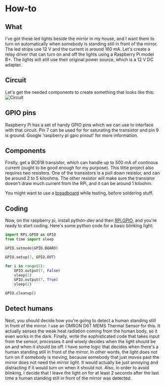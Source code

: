 # How-to

## What
I've got these led lights beside the mirror in my house, and I want them to turn on automatically when somebody is standing still in front of the mirror. The led strips use 12 V and the current is around 160 mA. Let's create a relay driver that can turn on and off the lights using a Raspberry Pi model B+. The lights will still use their original power source, which is a 12 V DC adapter.

## Circuit
Let's get the needed components to create something that looks like this:
![Circuit](http://i.stack.imgur.com/nr2jb.png)

## GPIO pins
Raspberry Pi has a set of handy GPIO pins which we can use to interface with that circuit. Pin 7 can be used for for saturating the transistor and pin 9 is ground. Google 'raspberry pi gpio pinout' for more information.

## Components
Firstly, get a BC618 transistor, which can handle up to 500 mA of continous current (ought to be good enough for my purpose). This little project also requires two resistors. One of the transistors is a pull down resistor, and can be around 2 to 5 kiloohms. The other resistor will make sure the transistor doesn't draw much current from the RPi, and it can be around 1 kiloohm.

You might want to use a [breadboard](http://en.wikipedia.org/wiki/Breadboard) while testing, before soldering stuff.

## Coding
Now, on the raspberry pi, install python-dev and then [RPi.GPIO](https://pypi.python.org/pypi/RPi.GPIO), and you're ready to start coding. Here's some python code for a basic blinking light:

```python
import RPi.GPIO as GPIO
from time import sleep

GPIO.setmode(GPIO.BOARD)

GPIO.setup(7, GPIO.OUT)

for i in range(5):
    GPIO.output(7, False)
    sleep(2)
    GPIO.output(7, True)
    sleep(2)

GPIO.cleanup()
```

## Detect humans
Next, you should decide how you're going to detect a human standing still in front of the mirror. I use an OMRON D6T MEMS Thermal Sensor for this. It actually senses the weak heat radiation coming from the human body, so it even works in the dark. Finally, write the sophisticated code that takes input from the sensor, processes it and wisely decides when the light should be on and when it should be off. I have some logic that decides when there's a human standing still in front of the mirror. In other words, the light does not turn on if somebody is moving, because somebody that just moves past the mirror does not need the mirror light. It would actually be just annoying and distracting if it would turn on when it should not. Also, in order to avoid blinking, I decide that I leave the light on for at least 2 seconds after the last time a human standing still in front of the mirror was detected.
